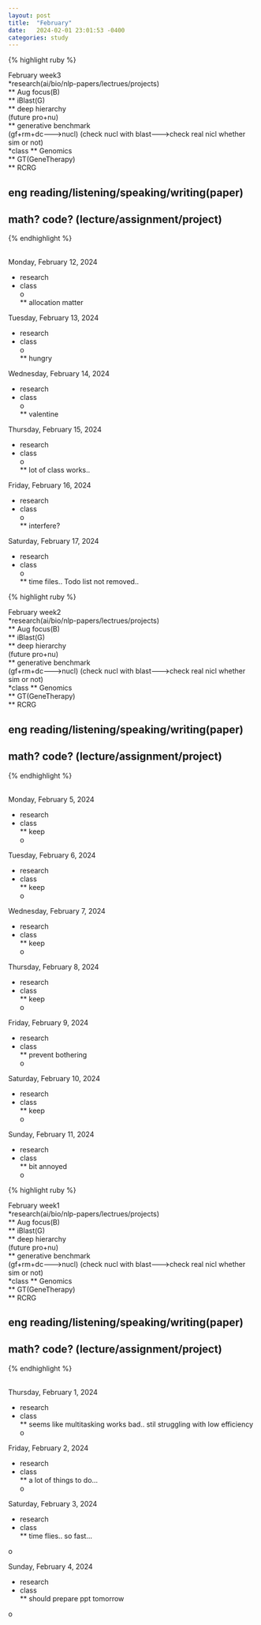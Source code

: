 ```yaml
---
layout: post
title:  "February"
date:   2024-02-01 23:01:53 -0400
categories: study
---
```






{% highlight ruby %}


February week3   
*research(ai/bio/nlp-papers/lectrues/projects)  
** Aug focus(B)  
** iBlast(G)     
** deep hierarchy  
(future pro+nu)  
** generative benchmark  
(gf+rm+dc--->nucl)
(check nucl with blast--->check real nicl whether sim or not)  
*class
** Genomics  
** GT(GeneTherapy)  
** RCRG  
	
## eng reading/listening/speaking/writing(paper)  
## math? code? (lecture/assignment/project)    

{% endhighlight %}  
<br/>




Monday, February 12, 2024  
* research   
* class     
o   
** allocation matter     

Tuesday, February 13, 2024  
* research   
* class     
o   
** hungry       

Wednesday, February 14, 2024  
* research   
* class     
o   
** valentine         

Thursday, February 15, 2024  
* research   
* class     
o   
** lot of class works..           

Friday, February 16, 2024  
* research   
* class     
o   
** interfere?        

Saturday, February 17, 2024  
* research   
* class     
o   
** time files.. Todo list not removed..          





{% highlight ruby %}


February week2   
*research(ai/bio/nlp-papers/lectrues/projects)  
** Aug focus(B)  
** iBlast(G)     
** deep hierarchy  
(future pro+nu)  
** generative benchmark  
(gf+rm+dc--->nucl)
(check nucl with blast--->check real nicl whether sim or not)  
*class
** Genomics  
** GT(GeneTherapy)  
** RCRG  
	
## eng reading/listening/speaking/writing(paper)  
## math? code? (lecture/assignment/project)    

{% endhighlight %}  
<br/>




Monday, February 5, 2024  
* research   
* class  
** keep      
o   


Tuesday, February 6, 2024  
* research   
* class  
** keep      
o   


Wednesday, February 7, 2024  
* research   
* class  
** keep      
o   


Thursday, February 8, 2024  
* research   
* class  
** keep      
o   


Friday, February 9, 2024  
* research   
* class  
** prevent bothering        
o   

Saturday, February 10, 2024  
* research   
* class  
** keep          
o   

Sunday, February 11, 2024  
* research   
* class  
** bit annoyed          
o   




{% highlight ruby %}


February week1   
*research(ai/bio/nlp-papers/lectrues/projects)  
** Aug focus(B)  
** iBlast(G)     
** deep hierarchy  
(future pro+nu)  
** generative benchmark  
(gf+rm+dc--->nucl)
(check nucl with blast--->check real nicl whether sim or not)  
*class
** Genomics  
** GT(GeneTherapy)  
** RCRG  
	
## eng reading/listening/speaking/writing(paper)  
## math? code? (lecture/assignment/project)    

{% endhighlight %}  
<br/>




Thursday, February 1, 2024  
* research   
* class  
** seems like multitasking works bad.. stil struggling with low efficiency    
o   

Friday, February 2, 2024  
* research   
* class  
** a lot of things to do...      
o   

Saturday, February 3, 2024  
* research   
* class  
** time flies.. so fast...  

o  

Sunday, February 4, 2024  
* research   
* class  
** should prepare ppt tomorrow 

o  





